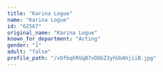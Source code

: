 ```yaml
---
title: "Karina Logue"
name: "Karina Logue"
id: "62567"
original_name: "Karina Logue"
known_for_department: "Acting"
gender: "1"
adult: "false"
profile_path: "/vDfbqhRUqB7xDDbZ3yhUbAhjiiB.jpg"
---
```

